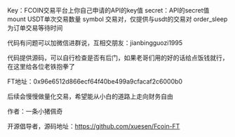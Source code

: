 Key：FCOIN交易平台上你自己申请的API的key值
secret：API的secret值
mount USDT单次交易数量
symbol 交易对，仅提供与usdt的交易对
order_sleep为订单交易等待时间

代码有问题可以加微信进群说，互相交朋友：jianbingguozi1995

代码提供源码，可以自行检查是否有后门，如果老哥们用的好的话给点饭钱就行，在这里给各位老铁抱拳了

FT地址：0x96e6512d866ecf64f40be499a9cfacaf2c6000b0

后续会慢慢做量化交易，希望能从小白的道路上走向财务自由

作者：一条小猪佩奇

开源倡导者，源码地址：https://github.com/xuesen/Fcoin-FT










